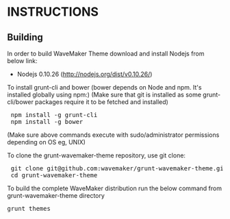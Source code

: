 INSTRUCTIONS
============

Building
--------
In order to build WaveMaker Theme download and install Nodejs from below link:

* Nodejs  0.10.26 (http://nodejs.org/dist/v0.10.26/)

To install grunt-cli and bower (bower depends on Node and npm. It's installed globally using npm:)
(Make sure that git is installed as some grunt-cli/bower packages require it to be fetched and installed)

<pre>
 npm install -g grunt-cli
 npm install -g bower
</pre>

(Make sure above commands execute with sudo/administrator permissions depending on OS eg, UNIX)

To clone the grunt-wavemaker-theme repository, use git clone:

<pre>
 git clone git@github.com:wavemaker/grunt-wavemaker-theme.git
 cd grunt-wavemaker-theme
</pre>

To build the complete WaveMaker distribution run the below command from grunt-wavemaker-theme directory

<pre>
grunt themes
</pre>
